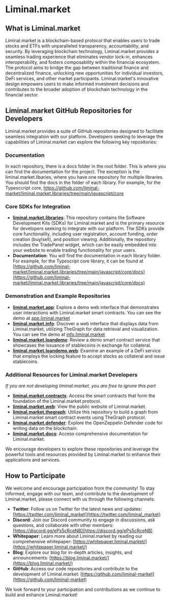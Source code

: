 # Liminal.market

## What is Liminal.market
Liminal.market is a blockchain-based protocol that enables users to trade stocks and ETFs with unparalleled transparency, accountability, and security. By leveraging blockchain technology, Liminal.market provides a seamless trading experience that eliminates vendor lock-in, enhances interoperability, and fosters composability within the financial ecosystem. The protocol aims to bridge the gap between traditional finance and decentralized finance, unlocking new opportunities for individual investors, DeFi services, and other market participants. Liminal.market's innovative design empowers users to make informed investment decisions and contributes to the broader adoption of blockchain technology in the financial sector.

## Liminal.market GitHub Repositories for Developers

Liminal.market provides a suite of GitHub repositories designed to facilitate seamless integration with our platform. Developers seeking to leverage the capabilities of Liminal.market can explore the following key repositories:

### Documentation
In each repository, there is a docs folder in the root folder. This is where you can find the documentation for the project.
The exception is the liminal.market.libaries, where you have one repository for multiple libraries. You should find the docs in the folder of each library. For example, for the Typesccript core, https://github.com/liminal-market/liminal.market.libraries/tree/main/javascript/core

### Core SDKs for Integration
- **[liminal.market.libraries](https://github.com/liminal-market/liminal.market.libraries)**: This repository contains the Software Development Kits (SDKs) for Liminal.market and is the primary resource for developers seeking to integrate with our platform. The SDKs provide core functionality, including user registration, account funding, order creation (buy/sell), and position viewing. Additionally, the repository includes the TradePanel widget, which can be easily embedded into your website to enable trading functionality for your users.
- **Documentation**: You will find the documentation in each library folder. For example, for the Typescript core library, it can be found at [https://github.com/liminal-market/liminal.market.libraries/tree/main/javascript/core/docs](https://github.com/liminal-market/liminal.market.libraries/tree/main/javascript/core/docs)

### Demonstration and Example Repositories
- **[liminal.market.app](https://github.com/liminal-market/liminal.market.app)**: Explore a demo web interface that demonstrates user interactions with Liminal.market smart contracts. You can see the demo at [app.liminal.market](https://app.liminal.market)
- **[liminal.market.info](https://github.com/liminal-market/liminal.market.info)**: Discover a web interface that displays data from Liminal.market, utilizing TheGraph for data retrieval and visualization. You can see the demo at [info.liminal.market](https://info.liminal.market)
- **[liminal.market.loandemo](https://github.com/liminal-market/liminal.market.loandemo)**: Review a demo smart contract service that showcases the issuance of stablecoins in exchange for collateral.
- **[liminal.market.loandemo.web](https://github.com/liminal-market/liminal.market.loandemo.web)**: Examine an example of a DeFi service that employs the locking feature to accept stocks as collateral and issue stablecoins.

### Additional Resources for Liminal.market Developers
*If you are not developing liminal.market, you are free to ignore this part*
- **[liminal.market.contracts](https://github.com/liminal-market/liminal.market.contracts)**: Access the smart contracts that form the foundation of the Liminal.market protocol.
- **[liminal.market.web](https://github.com/liminal-market/liminal.market.web)**: View the public website of Liminal.market.
- **[liminal.market.thegraph](https://github.com/liminal-market/liminal.market.thegraph)**: Utilize this repository to build a graph from Liminal.market smart contract events using TheGraph protocol.
- **[liminal.market.defender](https://github.com/liminal-market/liminal.market.defender)**: Explore the OpenZeppelin Defender code for writing data on the blockchain.
- **[liminal.market.docs](https://github.com/liminal-market/liminal.market.docs)**: Access comprehensive documentation for Liminal.market.

We encourage developers to explore these repositories and leverage the powerful tools and resources provided by Liminal.market to enhance their applications and services.

## How to Participate

We welcome and encourage participation from the community! To stay informed, engage with our team, and contribute to the development of Liminal.market, please connect with us through the following channels:

- **Twitter**: Follow us on Twitter for the latest news and updates: [https://twitter.com/liminal_market](https://twitter.com/liminal_market)
- **Discord**: Join our Discord community to engage in discussions, ask questions, and collaborate with other members: [https://discord.gg/ePs5cRceNB](https://discord.gg/ePs5cRceNB)
- **Whitepaper**: Learn more about Liminal.market by reading our comprehensive whitepaper: [https://whitepaper.liminal.market/](https://whitepaper.liminal.market/)
- **Blog**: Explore our blog for in-depth articles, insights, and announcements: [https://blog.liminal.market/](https://blog.liminal.market/)
- **GitHub**: Access our code repositories and contribute to the development of Liminal.market: [https://github.com/liminal-market](https://github.com/liminal-market)

We look forward to your participation and contributions as we continue to build and enhance Liminal.market!

